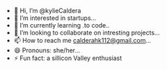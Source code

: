 - 👋 Hi, I’m @kylieCaldera
- 👀 I’m interested in startups...
- 🌱 I’m currently learning .to code..
- 💞️ I’m looking to collaborate on intresting projects...
- 📫 How to reach me calderahk112@gmail.com...
- 😄 Pronouns: she/her...
- ⚡ Fun fact: a sillicon Valley enthusiast

<!---
kylieCaldera/kylieCaldera is a ✨ special ✨ repository because its `README.md` (this file) appears on your GitHub profile.
You can click the Preview link to take a look at your changes.
--->
